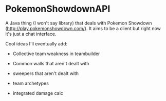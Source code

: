 PokemonShowdownAPI
==================

A Java thing (I won't say library) that deals with Pokemon Showdown (http://play.pokemonshowdown.com/). It aims to be a client but right now it's just a chat interface.

Cool ideas I'll eventually add:

* Collective team weakness in teambuilder

* Common walls that aren't dealt with

* sweepers that aren't dealt with

* team archetypes

* integrated damage calc
